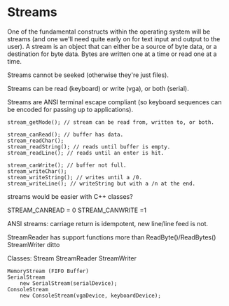 # Streams

One of the fundamental constructs within the operating system will be streams (and one we'll need quite early on for text input and output to the user). A stream is an object that can either be a source of byte data, or a destination for byte data. Bytes are written one at a time or read one at a time.

Streams cannot be seeked (otherwise they're just files).

Streams can be read (keyboard) or write (vga), or both (serial).

Streams are ANSI terminal escape compliant (so keyboard sequences can be encoded for passing up to applications).

    stream_getMode(); // stream can be read from, written to, or both.

    stream_canRead(); // buffer has data.
    stream_readChar();
    stream_readString(); // reads until buffer is empty.
    stream_readLine(); // reads until an enter is hit.

    stream_canWrite(); // buffer not full.
    stream_writeChar();
    stream_writeString(); // writes until a /0.
    stream_writeLine(); // writeString but with a /n at the end.

streams would be easier with C++ classes?

STREAM_CANREAD = 0
STREAM_CANWRITE =1

ANSI streams: carriage return is idempotent, new line/line feed is not.

StreamReader has support functions more than ReadByte()/ReadBytes()
StreamWriter ditto


Classes:
    Stream
    StreamReader
    StreamWriter

    MemoryStream (FIFO Buffer)
    SerialStream
        new SerialStream(serialDevice);
    ConsoleStream
        new ConsoleStream(vgaDevice, keyboardDevice);